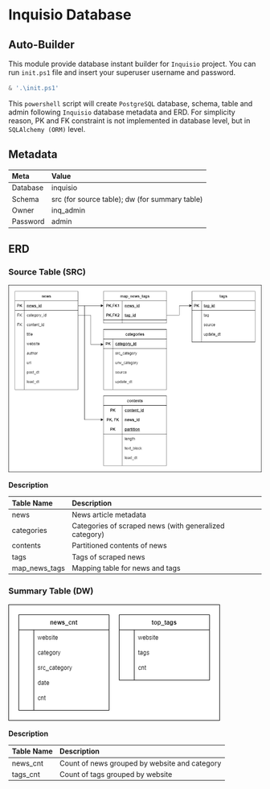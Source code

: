 # Inquisio Database

## Auto-Builder
This module provide database instant builder for `Inquisio` project. You can run `init.ps1` file and insert your superuser username and password.

```powershell
& '.\init.ps1'
```

This `powershell` script will create `PostgreSQL` database, schema, table and admin following `Inquisio` database metadata and ERD. For simplicity reason, PK and FK constraint is not implemented in database level, but in `SQLAlchemy (ORM)` level.

## Metadata
|Meta|Value|
|:---|:---|
|Database|inquisio|
|Schema| src (for source table); dw (for summary table)|
|Owner|inq_admin|
|Password|admin|

## ERD

### Source Table (SRC)
![SRC ERD](./img/src-erd.png)

**Description**

|Table Name|Description|
|:---|:---|
|news|News article metadata|
|categories|Categories of scraped news (with generalized category)|
contents|Partitioned contents of news|
tags|Tags of scraped news|
map_news_tags|Mapping table for news and tags|


### Summary Table (DW)
![DW ERD](./img/dw-erd.png)

**Description**

|Table Name|Description|
|:---|:---|
|news_cnt|Count of news grouped by website and category|
|tags_cnt|Count of tags grouped by website|
